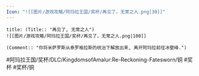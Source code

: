```yaml
---
Icon: "![[图片/游戏攻略/阿玛拉王国/奖杯/再见了，无常之人.png|30]]"
---
```

```ad-common-bronze-trophy
title: (Title:: "再见了, 无常之人")
![[图片/游戏攻略/阿玛拉王国/奖杯/再见了，无常之人.png|100]]

(Comment:: "你将米萨罗斯从泰罗格拉斯的统治下解放出来, 离开阿玛拉前往冰壁峰.")
```

#阿玛拉王国/奖杯/DLC/KingdomsofAmalur:Re-Reckoning-Fatesworn/铜 #奖杯 #奖杯/铜
